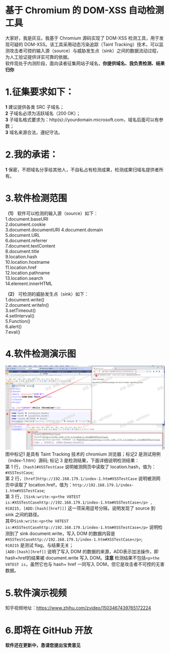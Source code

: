 # 基于 Chromium 的 DOM-XSS 自动检测工具  
大家好，我是灰豆。我基于 Chromium 源码实现了 DOM-XSS 检测工具，用于发现可疑的 DOM-XSS。该工具采用动态污染追踪（Taint Tracking）技术，可以监测攻击者可控的输入源（source）与威胁发生点（sink）之间的数据流动过程，为人工验证提供详实可靠的依据。    
软件现处于内测阶段，面向读者征集网站子域名，**你提供域名、我负责检测、结果归你**  
# 1.征集要求如下：
**1** 建议提供各类 SRC 子域名；   
**2** 子域名必须为活跃域名（200 OK）；  
**3** 子域名格式要求为：http(s)://yourdomain.microsoft.com，域名后面可以有参数；  
**3** 域名来源合法，遵纪守法。
# 2.我的承诺：  
**1** 保密，不把域名分享给其他人，不自私占有检测成果，检测成果归域名提供者所有。  
# 3.软件检测范围  
**（1）** 软件可以检测的输入源（source）如下：  
1.document.baseURI  
2.document.cookie  
3.document.documentURI 
4.document.domain  
5.document.URL  
6.document.referrer  
7.document.textContent  
8.document.title  
9.location.hash   
10.location.hostname    
11.location.href   
12.location.pathname  
13.location.search   
14.element.innerHTML    

**（2）** 可检测的威胁发生点（sink）如下：  
1.document.write()  
2.document.writeln()  
3.setTimeout()  
4.setInterval()  
5.Function()  
6.alert()  
7.eval()    
# 4.软件检测演示图   
![avatar](f1.png)
图中标记1 是具有 Taint Tracking 技术的 chromium 浏览器；标记2 是测试用例（index-1.htm）源码; 标记 3 是检测结果，下面详细说明检测结果：  
第 1 行，`[hash]#XSSTestCase` 说明被测网页中读取了 location.hash，值为：`#XSSTestCase`;  
第 2 行，`[href]http://192.168.179.1/index-1.htm#XSSTestCase` 说明被测网页中读取了 location.href，值为：`http://192.168.179.1/index-1.htm#XSSTestCase`;  
第 3 行，`[Sink:write:<p>the V8TEST is:#XSSTestCasehttp://192.168.179.1/index-1.htm#XSSTestCase</p> , 910215, [ADD:[hash][href]]]` 这一项采用逗号分隔，说明发现了 source 到 sink 之间的路径。    
其中`Sink:write:<p>the V8TEST is:#XSSTestCasehttp://192.168.179.1/index-1.htm#XSSTestCase</p>` 说明检测到了 sink document.write，写入 DOM 的数据内容是 `#XSSTestCasehttp://192.168.179.1/index-1.htm#XSSTestCase</p>`;  
`910215` 是测试 flag，与结果无关；  
`[ADD:[hash][href]]` 说明了写入 DOM 的数据的来源，ADD表示加法操作，即 hash+href的结果被 document.write 写入 DOM。**注意** 检测结果不包括`<p>the V8TEST is`，虽然它也与 hash+ href 一同写入 DOM，但它是攻击者不可控的无害数据。

# 5.软件演示视频  
 
知乎视频地址：https://www.zhihu.com/zvideo/1503467439765172224  
# 6.即将在 GitHub 开放 

**软件还在更新中，恳请您提出宝贵意见**